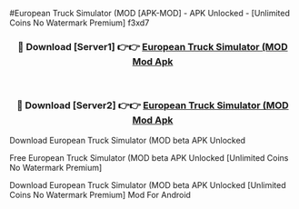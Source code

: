 #European Truck Simulator (MOD [APK-MOD] - APK Unlocked - [Unlimited Coins No Watermark Premium] f3xd7



<div align="center">

<h3>🔴 Download [Server1] 👉👉 <a href="https://momento.my/?title=European_Truck_Simulator_(MOD">European Truck Simulator (MOD Mod Apk</a></h3><br>

<h3>🔴 Download [Server2] 👉👉 <a href="https://momento.my/?title=European_Truck_Simulator_(MOD">European Truck Simulator (MOD Mod Apk</a></h3>
</div>



Download European Truck Simulator (MOD beta APK Unlocked

Free European Truck Simulator (MOD beta APK Unlocked [Unlimited Coins No Watermark Premium]

Download European Truck Simulator (MOD beta APK Unlocked [Unlimited Coins No Watermark Premium] Mod For Android
